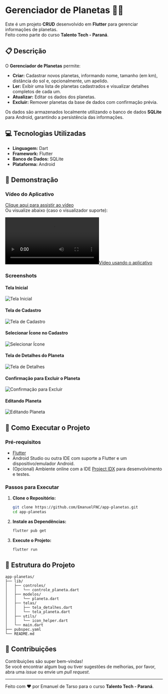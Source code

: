 # Gerenciador de Planetas 🚀🌌

Este é um projeto **CRUD** desenvolvido em **Flutter** para gerenciar informações de planetas.  
Feito como parte do curso **Talento Tech - Paraná**.

## 📋 Descrição

O **Gerenciador de Planetas** permite:
- **Criar:** Cadastrar novos planetas, informando nome, tamanho (em km), distância do sol e, opcionalmente, um apelido.
- **Ler:** Exibir uma lista de planetas cadastrados e visualizar detalhes completos de cada um.
- **Atualizar:** Editar os dados dos planetas.
- **Excluir:** Remover planetas da base de dados com confirmação prévia.

Os dados são armazenados localmente utilizando o banco de dados **SQLite** para Android, garantindo a persistência das informações.

## 💻 Tecnologias Utilizadas

- **Linguagem:** Dart
- **Framework:** Flutter
- **Banco de Dados:** SQLite
- **Plataforma:** Android

## 🎥 Demonstração

### Vídeo do Aplicativo
[Clique aqui para assistir ao vídeo](https://i.imgur.com/BXR5LqL.mp4)  
Ou visualize abaixo (caso o visualizador suporte):

[![Vídeo usando o aplicativo](https://i.imgur.com/BXR5LqL.mp4)](https://i.imgur.com/BXR5LqL.mp4)

### Screenshots

#### Tela Inicial
![Tela Inicial](https://i.imgur.com/NzfoSm1.jpeg)

#### Tela de Cadastro
![Tela de Cadastro](https://i.imgur.com/z5R2mnU.jpeg)

#### Selecionar Ícone no Cadastro
![Selecionar Ícone](https://i.imgur.com/MPRSxYE.jpeg)

#### Tela de Detalhes do Planeta
![Tela de Detalhes](https://i.imgur.com/5vzxq39.jpeg)

#### Confirmação para Excluir o Planeta
![Confirmação para Excluir](https://i.imgur.com/AaMy79B.jpeg)

#### Editando Planeta
![Editando Planeta](https://i.imgur.com/5sr7FvH.jpeg)

## 🚀 Como Executar o Projeto

### Pré-requisitos
- [Flutter](https://flutter.dev/docs/get-started/install)
- Android Studio ou outra IDE com suporte a Flutter e um dispositivo/emulador Android.
- (Opcional) Ambiente online com a IDE [Project IDX](https://projectidx.com/) para desenvolvimento e testes.

### Passos para Executar

1. **Clone o Repositório:**

   ```bash
   git clone https://github.com/EmanuelFNC/app-planetas.git
   cd app-planetas
   ```

2. **Instale as Dependências:**

   ```bash
   flutter pub get
   ```

3. **Execute o Projeto:**

   ```bash
   flutter run
   ```

## 📁 Estrutura do Projeto

```
app-planetas/
├── lib/
│   ├── controles/
│   │   └── controle_planeta.dart
│   ├── modelos/
│   │   └── planeta.dart
│   ├── telas/
│   │   ├── tela_detalhes.dart
│   │   └── tela_planeta.dart
│   ├── utils/
│   │   └── icon_helper.dart
│   └── main.dart
├── pubspec.yaml
└── README.md
```

## 🤝 Contribuições

Contribuições são super bem-vindas!  
Se você encontrar algum bug ou tiver sugestões de melhorias, por favor, abra uma _issue_ ou envie um _pull request_.

---

Feito com ❤️ por Emanuel de Tarso para o curso **Talento Tech - Paraná**.
